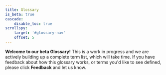 ```yaml
---
title: Glossary
is_beta: true
cascade:
    disable_toc: true
scrollspy:
    target: '#glossary-nav'
    offset: 5
---
```


<div class="alert alert-info"><strong>Welcome to our beta Glossary!</strong> This is a work in progress and we are actively building up a complete term list, which will take time. If you have feedback about how this glossary works, or terms you'd like to see defined, please click <strong>Feedback</strong> and let us know.</a></div>
